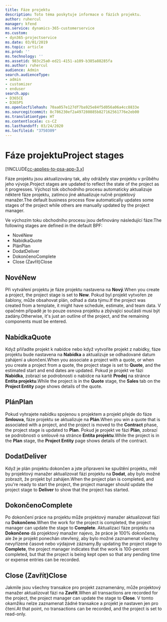 ```yaml
---
title: Fáze projektu
description: Toto téma poskytuje informace o fázích projektu.
author: ruhercul
manager: kfend
ms.service: dynamics-365-customerservice
ms.custom:
- dyn365-projectservice
ms.date: 03/01/2019
ms.topic: article
ms.prod: ''
ms.technology: ''
ms.assetid: 983c25a0-ed21-4151-a109-b385a88285fa
ms.author: ruhercul
audience: Admin
search.audienceType:
- admin
- customizer
- enduser
search.app:
- D365CE
- D365PS
ms.openlocfilehash: 70aa057e127df7ba925e84f5d056a06a4cc8833e
ms.sourcegitcommit: 8c786230ef2a497280885b827162561776e2eb00
ms.translationtype: HT
ms.contentlocale: cs-CZ
ms.lasthandoff: 03/24/2020
ms.locfileid: "3750309"
---
```

# <a name="project-stages"></a><span data-ttu-id="64cdb-103">Fáze projektu</span><span class="sxs-lookup"><span data-stu-id="64cdb-103">Project stages</span></span> 

[!INCLUDE[cc-applies-to-psa-app-3.x](../includes/cc-applies-to-psa-app-3x.md)]

<span data-ttu-id="64cdb-104">Fáze projektu jsou aktualizovány tak, aby odrážely stav projektu v průběhu jeho vývoje.</span><span class="sxs-lookup"><span data-stu-id="64cdb-104">Project stages are updated to reflect the state of the project as it progresses.</span></span> <span data-ttu-id="64cdb-105">Výchozí tok obchodního procesu automaticky aktualizuje některé fáze projektu, zatímco jiné aktualizuje ručně projektový manažer.</span><span class="sxs-lookup"><span data-stu-id="64cdb-105">The default business process flow automatically updates some stages of the project while others are manually updated by the project manager.</span></span> 

<span data-ttu-id="64cdb-106">Ve výchozím toku obchodního procesu jsou definovány následující fáze:</span><span class="sxs-lookup"><span data-stu-id="64cdb-106">The following stages are defined in the default BPF:</span></span>

- <span data-ttu-id="64cdb-107">Nové</span><span class="sxs-lookup"><span data-stu-id="64cdb-107">New</span></span>
- <span data-ttu-id="64cdb-108">Nabídka</span><span class="sxs-lookup"><span data-stu-id="64cdb-108">Quote</span></span>
- <span data-ttu-id="64cdb-109">Plán</span><span class="sxs-lookup"><span data-stu-id="64cdb-109">Plan</span></span>
- <span data-ttu-id="64cdb-110">Dodat</span><span class="sxs-lookup"><span data-stu-id="64cdb-110">Deliver</span></span>
- <span data-ttu-id="64cdb-111">Dokončeno</span><span class="sxs-lookup"><span data-stu-id="64cdb-111">Complete</span></span>
- <span data-ttu-id="64cdb-112">Close (Zavřít)</span><span class="sxs-lookup"><span data-stu-id="64cdb-112">Close</span></span> 

## <a name="new"></a><span data-ttu-id="64cdb-113">Nové</span><span class="sxs-lookup"><span data-stu-id="64cdb-113">New</span></span>

<span data-ttu-id="64cdb-114">Při vytváření projektu je fáze projektu nastavena na **Nový**.</span><span class="sxs-lookup"><span data-stu-id="64cdb-114">When you create a project, the project stage is set to **New**.</span></span> <span data-ttu-id="64cdb-115">Pokud byl projekt vytvořen ze šablony, může obsahovat plán, odhad a data týmu.</span><span class="sxs-lookup"><span data-stu-id="64cdb-115">If the project was created from a template, it might have schedule, estimate, and team data.</span></span> <span data-ttu-id="64cdb-116">V opačném případě je to pouze osnova projektu a zbývající součásti musí být zadány.</span><span class="sxs-lookup"><span data-stu-id="64cdb-116">Otherwise, it's just an outline of the project, and the remaining components must be entered.</span></span>

## <a name="quote"></a><span data-ttu-id="64cdb-117">Nabídka</span><span class="sxs-lookup"><span data-stu-id="64cdb-117">Quote</span></span>

<span data-ttu-id="64cdb-118">Když přiřadíte projekt k nabídce nebo když vytvoříte projekt z nabídky, fáze projektu bude nastavena na **Nabídka** a aktualizuje se odhadované datum zahájení a ukončení.</span><span class="sxs-lookup"><span data-stu-id="64cdb-118">When you associate a project with a quote, or when you create a project from a quote, the project stage is set to **Quote**, and the estimated start and end dates are updated.</span></span> <span data-ttu-id="64cdb-119">Pokud je projekt ve fázi **Nabídka**, zobrazí se podrobnosti o nabídce na kartě **Prodej** na stránce **Entita projektu**.</span><span class="sxs-lookup"><span data-stu-id="64cdb-119">While the project is in the **Quote** stage, the **Sales** tab on the **Project Entity** page shows details of the quote.</span></span>

## <a name="plan"></a><span data-ttu-id="64cdb-120">Plán</span><span class="sxs-lookup"><span data-stu-id="64cdb-120">Plan</span></span>

<span data-ttu-id="64cdb-121">Pokud vyhrajete nabídku spojenou s projektem a projekt přejde do fáze **Smlouva**, fáze projektu se aktualizuje na **Plán**.</span><span class="sxs-lookup"><span data-stu-id="64cdb-121">When you win a quote that is associated with a project, and the project is moved to the **Contract** phase, the project stage is updated to **Plan**.</span></span> <span data-ttu-id="64cdb-122">Pokud je projekt ve fázi **Plán**, zobrazí se podrobnosti o smlouvě na stránce **Entita projektu**.</span><span class="sxs-lookup"><span data-stu-id="64cdb-122">While the project is in the **Plan** stage, the **Project Entity** page shows details of the contract.</span></span>

## <a name="deliver"></a><span data-ttu-id="64cdb-123">Dodat</span><span class="sxs-lookup"><span data-stu-id="64cdb-123">Deliver</span></span>

<span data-ttu-id="64cdb-124">Když je plán projektu dokončen a jste připraveni ke spuštění projektu, měl by projektový manažer aktualizovat fázi projektu na **Dodat**, aby bylo možné zobrazit, že projekt byl zahájen.</span><span class="sxs-lookup"><span data-stu-id="64cdb-124">When the project plan is completed, and you're ready to start the project, the project manager should update the project stage to **Deliver** to show that the project has started.</span></span>

## <a name="complete"></a><span data-ttu-id="64cdb-125">Dokončeno</span><span class="sxs-lookup"><span data-stu-id="64cdb-125">Complete</span></span> 

<span data-ttu-id="64cdb-126">Po dokončení práce na projektu může projektový manažer aktualizovat fázi na **Dokončeno**.</span><span class="sxs-lookup"><span data-stu-id="64cdb-126">When the work for the project is completed, the project manager can update the stage to **Complete**.</span></span> <span data-ttu-id="64cdb-127">Aktualizací fáze projektu na **Dokončeno** dá projektový manažer najevo, že práce je 100% dokončena, ale že je projekt ponechán otevřený, aby bylo možné zaznamenat všechny nevyřízené časové nebo výdajové záznamy.</span><span class="sxs-lookup"><span data-stu-id="64cdb-127">By updating the project stage to **Complete**, the project manager indicates that the work is 100-percent completed, but that the project is being kept open so that any pending time or expense entries can be recorded.</span></span>

## <a name="close"></a><span data-ttu-id="64cdb-128">Close (Zavřít)</span><span class="sxs-lookup"><span data-stu-id="64cdb-128">Close</span></span>

<span data-ttu-id="64cdb-129">Jakmile jsou všechny transakce pro projekt zaznamenány, může projektový manažer aktualizovat fázi na **Zavřít**.</span><span class="sxs-lookup"><span data-stu-id="64cdb-129">When all transactions are recorded for the project, the project manager can update the stage to **Close**.</span></span> <span data-ttu-id="64cdb-130">V tomto okamžiku nelze zaznamenat žádné transakce a projekt je nastaven jen pro čtení.</span><span class="sxs-lookup"><span data-stu-id="64cdb-130">At that point, no transactions can be recorded, and the project is set to read-only.</span></span>
